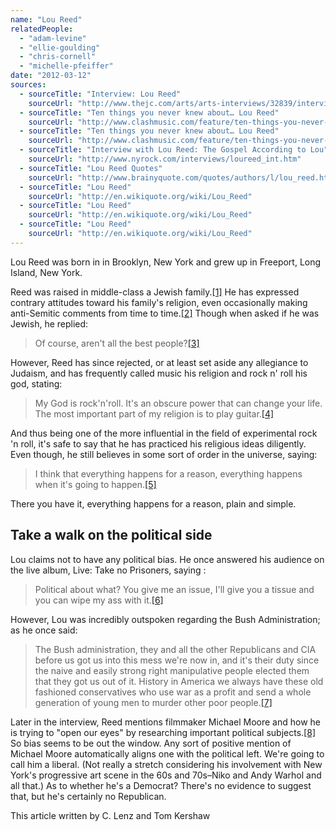 ```yaml
---
name: "Lou Reed"
relatedPeople:
  - "adam-levine"
  - "ellie-goulding"
  - "chris-cornell"
  - "michelle-pfeiffer"
date: "2012-03-12"
sources:
  - sourceTitle: "Interview: Lou Reed"
    sourceUrl: "http://www.thejc.com/arts/arts-interviews/32839/interview-lou-reed"
  - sourceTitle: "Ten things you never knew about… Lou Reed"
    sourceUrl: "http://www.clashmusic.com/feature/ten-things-you-never-knew-about-lou-reed"
  - sourceTitle: "Ten things you never knew about… Lou Reed"
    sourceUrl: "http://www.clashmusic.com/feature/ten-things-you-never-knew-about-lou-reed"
  - sourceTitle: "Interview with Lou Reed: The Gospel According to Lou"
    sourceUrl: "http://www.nyrock.com/interviews/loureed_int.htm"
  - sourceTitle: "Lou Reed Quotes"
    sourceUrl: "http://www.brainyquote.com/quotes/authors/l/lou_reed.html?vm=l"
  - sourceTitle: "Lou Reed"
    sourceUrl: "http://en.wikiquote.org/wiki/Lou_Reed"
  - sourceTitle: "Lou Reed"
    sourceUrl: "http://en.wikiquote.org/wiki/Lou_Reed"
  - sourceTitle: "Lou Reed"
    sourceUrl: "http://en.wikiquote.org/wiki/Lou_Reed"
---
```


Lou Reed was born in in Brooklyn, New York and grew up in Freeport, Long Island, New York.

Reed was raised in middle-class a Jewish family.<a class="source-citation" href="http://www.thejc.com/arts/arts-interviews/32839/interview-lou-reed" title="Interview: Lou Reed">[1]</a> He has expressed contrary attitudes toward his family's religion, even occasionally making anti-Semitic comments from time to time.<a class="source-citation" href="http://www.clashmusic.com/feature/ten-things-you-never-knew-about-lou-reed" title="Ten things you never knew about… Lou Reed">[2]</a> Though when asked if he was Jewish, he replied:

>Of course, aren't all the best people?<a class="source-citation" href="http://www.clashmusic.com/feature/ten-things-you-never-knew-about-lou-reed" title="Ten things you never knew about… Lou Reed">[3]</a>

However, Reed has since rejected, or at least set aside any allegiance to Judaism, and has frequently called music his religion and rock n' roll his god, stating:

>My God is rock'n'roll. It's an obscure power that can change your life. The most important part of my religion is to play guitar.<a class="source-citation" href="http://www.nyrock.com/interviews/loureed_int.htm" title="Interview with Lou Reed: The Gospel According to Lou">[4]</a>

And thus being one of the more influential in the field of experimental rock 'n roll, it's safe to say that he has practiced his religious ideas diligently. Even though, he still believes in some sort of order in the universe, saying:

>I think that everything happens for a reason, everything happens when it's going to happen.<a class="source-citation" href="http://www.brainyquote.com/quotes/authors/l/lou_reed.html?vm=l" title="Lou Reed Quotes">[5]</a>

There you have it, everything happens for a reason, plain and simple.


## Take a walk on the political side

Lou claims not to have any political bias. He once answered his audience on the live album, Live: Take no Prisoners, saying :

>Political about what? You give me an issue, I'll give you a tissue and you can wipe my ass with it.<a class="source-citation" href="http://en.wikiquote.org/wiki/Lou_Reed" title="Lou Reed">[6]</a>

However, Lou was incredibly outspoken regarding the Bush Administration; as he once said:

>The Bush administration, they and all the other Republicans and CIA before us got us into this mess we're now in, and it's their duty since the naive and easily strong right manipulative people elected them that they got us out of it. History in America we always have these old fashioned conservatives who use war as a profit and send a whole generation of young men to murder other poor people.<a class="source-citation" href="http://en.wikiquote.org/wiki/Lou_Reed" title="Lou Reed">[7]</a>

Later in the interview, Reed mentions filmmaker Michael Moore and how he is trying to "open our eyes" by researching important political subjects.<a class="source-citation" href="http://en.wikiquote.org/wiki/Lou_Reed" title="Lou Reed">[8]</a> So bias seems to be out the window. Any sort of positive mention of Michael Moore automatically aligns one with the political left. We're going to call him a liberal. (Not really a stretch considering his involvement with New York's progressive art scene in the 60s and 70s–Niko and Andy Warhol and all that.) As to whether he's a Democrat? There's no evidence to suggest that, but he's certainly no Republican.

This article written by C. Lenz and Tom Kershaw